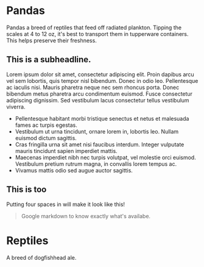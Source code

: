 # Pandas

Pandas a breed of reptiles that feed off radiated plankton. Tipping the scales at
4 to 12 oz, it's best to transport them in tupperware containers. This helps
preserve their freshness.

## This is a subheadline. 

Lorem ipsum dolor sit amet, consectetur adipiscing elit. Proin dapibus arcu vel sem lobortis, quis tempor nisl bibendum. Donec in odio leo. Pellentesque ac iaculis nisi. Mauris pharetra neque nec sem rhoncus porta. Donec bibendum metus pharetra arcu condimentum euismod. Fusce consectetur adipiscing dignissim. Sed vestibulum lacus consectetur tellus vestibulum viverra. 

* Pellentesque habitant morbi tristique senectus et netus et malesuada fames ac turpis egestas.
* Vestibulum ut urna tincidunt, ornare lorem in, lobortis leo. Nullam euismod dictum sagittis. 
* Cras fringilla urna sit amet nisi faucibus interdum. Integer vulputate mauris tincidunt sapien imperdiet mattis. 
* Maecenas imperdiet nibh nec turpis volutpat, vel molestie orci euismod. Vestibulum pretium rutrum magna, in convallis lorem tempus ac. 
* Vivamus mattis odio sed augue auctor sagittis. 

## This is too 

   Putting four spaces in will make it look like this! 
   
> Google markdown to know exactly what's availabe. 

# Reptiles

A breed of dogfishhead ale. 